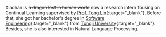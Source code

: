 Xiaohan is ~~a dragon lost in human world~~ now a research intern fousing on Continual Learning supervised by [Prof. Tong Lin](http://www.cis.pku.edu.cn/jzyg/szdw/lt.htm){:target="_blank"}. Before that, she got her bachelor's degree in [Software Engineering](http://sse.tongji.edu.cn/){:target="_blank"} from [Tongji University](https://www.tongji.edu.cn/){:target="_blank"}. Besides, she is also interested in Natural Language Processing.